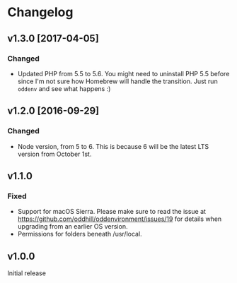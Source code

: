 # Changelog

## v1.3.0 [2017-04-05]
### Changed
- Updated PHP from 5.5 to 5.6. You might need to uninstall PHP 5.5 before since
I'm not sure how Homebrew will handle the transition. Just run `oddenv` and see
what happens :)

## v1.2.0 [2016-09-29]
### Changed
- Node version, from 5 to 6. This is because 6 will be the latest LTS version
from October 1st.

## v1.1.0
### Fixed
- Support for macOS Sierra. Please make sure to read the issue at
https://github.com/oddhill/oddenvironment/issues/19 for details when upgrading
from an earlier OS version.
- Permissions for folders beneath /usr/local.

## v1.0.0
Initial release
